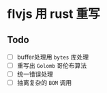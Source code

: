 # flvjs 用 rust 重写

## Todo
* [ ] buffer处理用 `bytes` 库处理
* [ ] 重写出 `Golomb` 哥伦布算法
* [ ] 统一错误处理
* [ ] 抽离复杂的 `BOM` 调用
